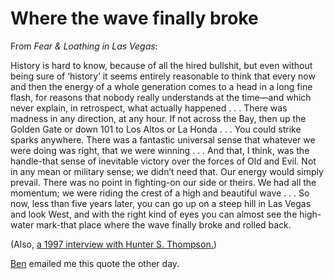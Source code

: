 # Where the wave finally broke

From _Fear & Loathing in Las Vegas:_

History is hard to know, because of all the hired bullshit, but even without
being sure of ‘history’ it seems entirely reasonable to think that every now
and then the energy of a whole generation comes to a head in a long fine
flash, for reasons that nobody really understands at the time—and which never
explain, in retrospect, what actually happened . . . There was madness in any
direction, at any hour. If not across the Bay, then up the Golden Gate or down
101 to Los Altos or La Honda . . . You could strike sparks anywhere. There was
a fantastic universal sense that whatever we were doing was right, that we
were winning . . . And that, I think, was the handle-that sense of inevitable
victory over the forces of Old and Evil. Not in any mean or military sense; we
didn’t need that. Our energy would simply prevail. There was no point in
fighting-on our side or theirs. We had all the momentum; we were riding the
crest of a high and beautiful wave . . . So now, less than five years later,
you can go up on a steep hill in Las Vegas and look West, and with the right
kind of eyes you can almost see the high-water mark-that place where the wave
finally broke and rolled back.

(Also, [a 1997 interview with Hunter S.
Thompson.](http://www.theatlantic.com/past/docs/unbound/graffiti/hunter.htm))

[Ben](http://www.crouchingbadger.com) emailed me this quote the other day.
